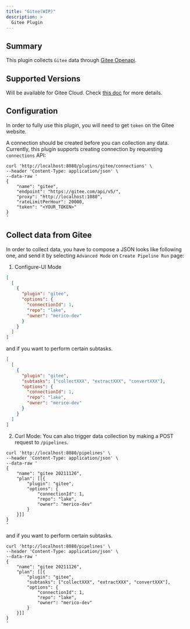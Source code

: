 ```yaml
---
title: "Gitee(WIP)"
description: >
  Gitee Plugin
---
```


## Summary

This plugin collects `Gitee` data through [Gitee Openapi](https://gitee.com/api/v5/swagger).

## Supported  Versions

Will be available for Gitee Cloud. Check [this doc](https://devlake.apache.org/docs/Overview/SupportedDataSources#data-sources-and-data-plugins) for more details.

## Configuration

In order to fully use this plugin, you will need to get `token` on the Gitee website.

A connection should be created before you can collection any data. Currently, this plugin supports creating connection by requesting `connections` API:

```
curl 'http://localhost:8080/plugins/gitee/connections' \
--header 'Content-Type: application/json' \
--data-raw '
{
    "name": "gitee",
    "endpoint": "https://gitee.com/api/v5/",
    "proxy": "http://localhost:1080",
    "rateLimitPerHour": 20000,
    "token": "<YOUR_TOKEN>"
}
'
```



## Collect data from Gitee

In order to collect data, you have to compose a JSON looks like following one, and send it by selecting `Advanced Mode` on `Create Pipeline Run` page:

1. Configure-UI Mode
```json
[
  [
    {
      "plugin": "gitee",
      "options": {
        "connectionId": 1,
        "repo": "lake",
        "owner": "merico-dev"
      }
    }
  ]
]
```
and if you want to perform certain subtasks.
```json
[
  [
    {
      "plugin": "gitee",
      "subtasks": ["collectXXX", "extractXXX", "convertXXX"],
      "options": {
        "connectionId": 1,
        "repo": "lake",
        "owner": "merico-dev"
      }
    }
  ]
]
```

2. Curl Mode:
   You can also trigger data collection by making a POST request to `/pipelines`.
```
curl 'http://localhost:8080/pipelines' \
--header 'Content-Type: application/json' \
--data-raw '
{
    "name": "gitee 20211126",
    "plan": [[{
        "plugin": "gitee",
        "options": {
            "connectionId": 1,
            "repo": "lake",
            "owner": "merico-dev"
        }
    }]]
}
'
```
and if you want to perform certain subtasks.
```
curl 'http://localhost:8080/pipelines' \
--header 'Content-Type: application/json' \
--data-raw '
{
    "name": "gitee 20211126",
    "plan": [[{
        "plugin": "gitee",
        "subtasks": ["collectXXX", "extractXXX", "convertXXX"],
        "options": {
            "connectionId": 1,
            "repo": "lake",
            "owner": "merico-dev"
        }
    }]]
}
'
```
